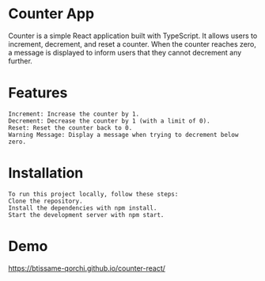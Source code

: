 # Counter App

Counter is a simple React application built with TypeScript. It allows users to increment, decrement, and reset a counter. When the counter reaches zero, a message is displayed to inform users that they cannot decrement any further.

# Features

    Increment: Increase the counter by 1.
    Decrement: Decrease the counter by 1 (with a limit of 0).
    Reset: Reset the counter back to 0.
    Warning Message: Display a message when trying to decrement below zero.

# Installation

    To run this project locally, follow these steps:
    Clone the repository.
    Install the dependencies with npm install.
    Start the development server with npm start.

# Demo
https://btissame-qorchi.github.io/counter-react/
